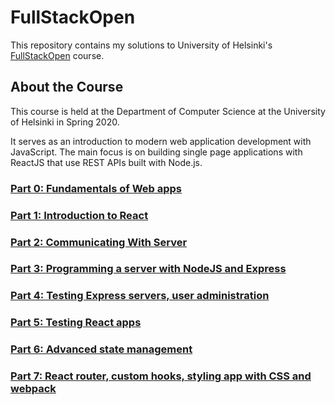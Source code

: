 # FullStackOpen
This repository contains my solutions to University of Helsinki's [FullStackOpen](https://fullstackopen.com/en/) course.

## About the Course
This course is held at the Department of Computer Science at the University of Helsinki in Spring 2020.

It serves as an introduction to modern web application development with JavaScript. The main focus is on building single page applications with ReactJS that use REST APIs built with Node.js.

### [Part 0: Fundamentals of Web apps](part0)
### [Part 1: Introduction to React](part1)
### [Part 2: Communicating With Server](part2)
### [Part 3: Programming a server with NodeJS and Express](part3)
### [Part 4: Testing Express servers, user administration](part4)
### [Part 5: Testing React apps](part5)
### [Part 6: Advanced state management](part6)
### [Part 7: React router, custom hooks, styling app with CSS and webpack](part7)